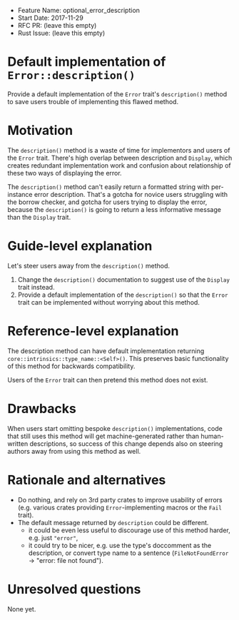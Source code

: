 - Feature Name: optional_error_description
- Start Date: 2017-11-29
- RFC PR: (leave this empty)
- Rust Issue: (leave this empty)

# Default implementation of `Error::description()`
[summary]: #summary

Provide a default implementation of the `Error` trait's `description()` method to save users trouble of implementing this flawed method.

# Motivation
[motivation]: #motivation

The `description()` method is a waste of time for implementors and users of the `Error` trait. There's high overlap between description and `Display`, which creates redundant implementation work and confusion about relationship of these two ways of displaying the error.

The `description()` method can't easily return a formatted string with per-instance error description. That's a gotcha for novice users struggling with the borrow checker, and gotcha for users trying to display the error, because the `description()` is going to return a less informative message than the `Display` trait.

# Guide-level explanation
[guide-level-explanation]: #guide-level-explanation

Let's steer users away from the `description()` method.

1. Change the `description()` documentation to suggest use of the `Display` trait instead.
2. Provide a default implementation of the `description()` so that the `Error` trait can be implemented without worrying about this method.

# Reference-level explanation
[reference-level-explanation]: #reference-level-explanation

The description method can have default implementation returning `core::intrinsics::type_name::<Self>()`. This preserves basic functionality of this method for backwards compatibility.

Users of the `Error` trait can then pretend this method does not exist.

# Drawbacks
[drawbacks]: #drawbacks

When users start omitting bespoke `description()` implementations, code that still uses this method will get machine-generated rather than human-written descriptions, so success of this change depends also on steering authors away from using this method as well.

# Rationale and alternatives
[alternatives]: #alternatives

- Do nothing, and rely on 3rd party crates to improve usability of errors (e.g. various crates providing `Error`-implementing macros or the `Fail` trait).
- The default message returned by `description` could be different.
    - it could be even less useful to discourage use of this method harder, e.g. just `"error"`,
    - it could try to be nicer, e.g. use the type's doccomment as the description, or convert type name to a sentence (`FileNotFoundError` -> "error: file not found").

# Unresolved questions
[unresolved]: #unresolved-questions

None yet.

